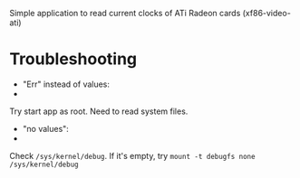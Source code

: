 Simple application to read current clocks of ATi Radeon cards (xf86-video-ati)


# Troubleshooting


* "Err" instead of values:
* 
Try start app as root. Need to read system files.
	
* "no values":
* 
Check `/sys/kernel/debug`. If it's empty, try `mount -t debugfs none /sys/kernel/debug`

